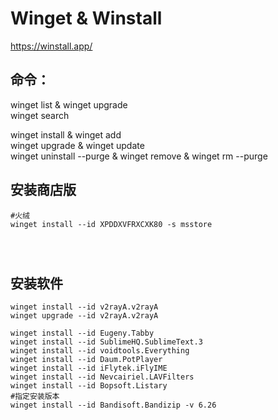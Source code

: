 # Winget & Winstall
https://winstall.app/

 ## 命令：
 winget list & winget upgrade  
 winget search  
 
 winget install & winget add   
 winget upgrade & winget update   
 winget uninstall --purge & winget remove & winget rm --purge   

## 安装商店版

```
#火绒
winget install --id XPDDXVFRXCXK80 -s msstore




```

## 安装软件

```
winget install --id v2rayA.v2rayA
winget upgrade --id v2rayA.v2rayA

winget install --id Eugeny.Tabby
winget install --id SublimeHQ.SublimeText.3
winget install --id voidtools.Everything
winget install --id Daum.PotPlayer
winget install --id iFlytek.iFlyIME
winget install --id Nevcairiel.LAVFilters
winget install --id Bopsoft.Listary
#指定安装版本
winget install --id Bandisoft.Bandizip -v 6.26

```
